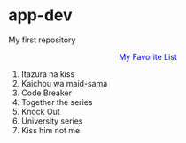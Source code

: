 # app-dev
My first repository 
<html>
  <head>
  </head>
  <body> 
    <center> <hi style = "color:blue"> My Favorite List <hi> </center>
    <ol>
      <li> Itazura na kiss </li>
      <li> Kaichou wa maid-sama</li>
      <li> Code Breaker </li>
      <li> Together the series </li>
      <li> Knock Out </li>
      <li> University series </li>
      <li> Kiss him not me </li>
        
 </body>
</html>
      
